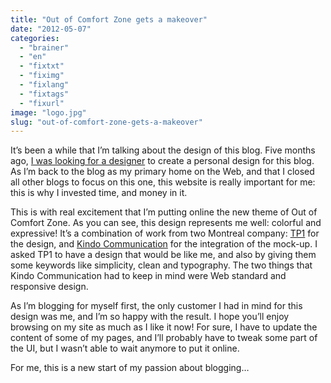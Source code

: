 ```yaml
---
title: "Out of Comfort Zone gets a makeover"
date: "2012-05-07"
categories: 
  - "brainer"
  - "en"
  - "fixtxt"
  - "fiximg"
  - "fixlang"
  - "fixtags"
  - "fixurl"
image: "logo.jpg"
slug: "out-of-comfort-zone-gets-a-makeover"
---
```


It’s been a while that I’m talking about the design of this blog. Five months ago, [I was looking for a designer](http://fred.dev/i-need-a-good-designer/) to create a personal design for this blog. As I’m back to the blog as my primary home on the Web, and that I closed all other blogs to focus on this one, this website is really important for me: this is why I invested time, and money in it.

This is with real excitement that I’m putting online the new theme of Out of Comfort Zone. As you can see, this design represents me well: colorful and expressive! It’s a combination of work from two Montreal company: [TP1](https://www.tp1.ca/) for the design, and [Kindo Communication](https://www.kindoweb.com/) for the integration of the mock-up. I asked TP1 to have a design that would be like me, and also by giving them some keywords like simplicity, clean and typography. The two things that Kindo Communication had to keep in mind were Web standard and responsive design.

As I’m blogging for myself first, the only customer I had in mind for this design was me, and I’m so happy with the result. I hope you’ll enjoy browsing on my site as much as I like it now! For sure, I have to update the content of some of my pages, and I’ll probably have to tweak some part of the UI, but I wasn’t able to wait anymore to put it online.

For me, this is a new start of my passion about blogging…
